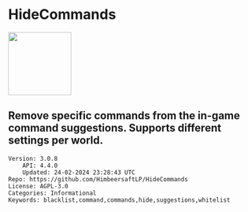 # HideCommands
<img src="https://raw.githubusercontent.com/HimbeersaftLP/HideCommands/cebde6c233fd6dcc53f571f01bb5d184024a6279/icon.png" width="128" height="128" />

## Remove specific commands from the in-game command suggestions. Supports different settings per world.
```properties
Version: 3.0.8
    API: 4.4.0
    Updated: 24-02-2024 23:28:43 UTC
Repo: https://github.com/HimbeersaftLP/HideCommands
License: AGPL-3.0
Categories: Informational
Keywords: blacklist,command,commands,hide,suggestions,whitelist
```